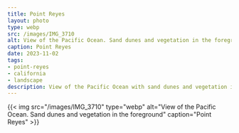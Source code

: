 ```yaml
---
title: Point Reyes
layout: photo
type: webp
src: /images/IMG_3710
alt: View of the Pacific Ocean. Sand dunes and vegetation in the foreground
caption: Point Reyes
date: 2023-11-02
tags:
- point-reyes
- california
- landscape
description: View of the Pacific Ocean with sand dunes and vegetation in the foreground.
---
```


{{< img src="/images/IMG_3710" type="webp" alt="View of the Pacific Ocean. Sand dunes and vegetation in the foreground" caption="Point Reyes" >}}
